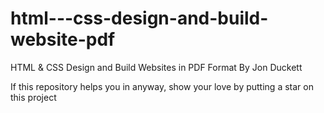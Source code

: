 # html---css-design-and-build-website-pdf
HTML &amp; CSS Design and Build Websites in PDF Format By Jon Duckett



If this repository helps you in anyway, show your love  by putting a star on this project 
